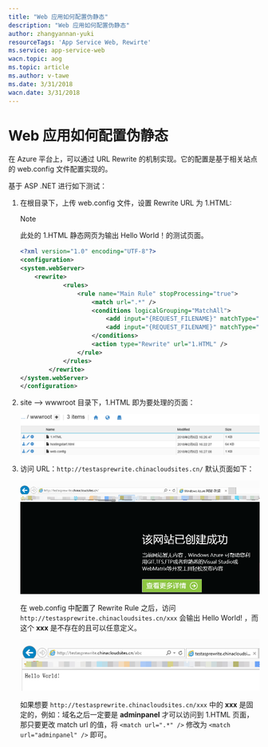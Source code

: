 ```yaml
---
title: "Web 应用如何配置伪静态"
description: "Web 应用如何配置伪静态"
author: zhangyannan-yuki
resourceTags: 'App Service Web, Rewirte'
ms.service: app-service-web
wacn.topic: aog
ms.topic: article
ms.author: v-tawe
ms.date: 3/31/2018
wacn.date: 3/31/2018
---
```


# Web 应用如何配置伪静态

在 Azure 平台上，可以通过 URL Rewrite 的机制实现。它的配置是基于相关站点的 web.config 文件配置实现的。
 
基于 ASP .NET 进行如下测试：

1. 在根目录下，上传 web.config 文件，设置 Rewrite URL 为 1.HTML:

    > [!NOTE]
    > 此处的 1.HTML 静态网页为输出 Hello World！的测试页面。

    ```xml
    <?xml version="1.0" encoding="UTF-8"?>
    <configuration>
    <system.webServer>    
        <rewrite>
                <rules>
                    <rule name="Main Rule" stopProcessing="true">
                        <match url=".*" />
                        <conditions logicalGrouping="MatchAll">
                            <add input="{REQUEST_FILENAME}" matchType="IsFile" negate="true" />
                            <add input="{REQUEST_FILENAME}" matchType="IsDirectory" negate="true" />
                        </conditions>
                        <action type="Rewrite" url="1.HTML" />
                    </rule>
                </rules>
            </rewrite>
    </system.webServer>
    </configuration>
    ```

2. site --> wwwroot 目录下，1.HTML 即为要处理的页面：

    ![](./media/aog-app-service-web-howto-configure-url-rewrite/wwwroot.png)


3. 访问 URL：`http://testasprewrite.chinacloudsites.cn/` 默认页面如下：

    ![](./media/aog-app-service-web-howto-configure-url-rewrite/mainsite.png)

    在 web.config 中配置了 Rewrite Rule 之后，访问 `http://testasprewrite.chinacloudsites.cn/xxx` 会输出 Hello World! ，而这个 **xxx** 是不存在的且可以任意定义。

    ![](./media/aog-app-service-web-howto-configure-url-rewrite/static.png)

    如果想要 `http://testasprewrite.chinacloudsites.cn/xxx` 中的 **xxx** 是固定的，例如：域名之后一定要是 **adminpanel** 才可以访问到 1.HTML 页面，那只要更改 match url 的值，将 `<match url=".*" />` 修改为 `<match url="adminpanel" />` 即可。